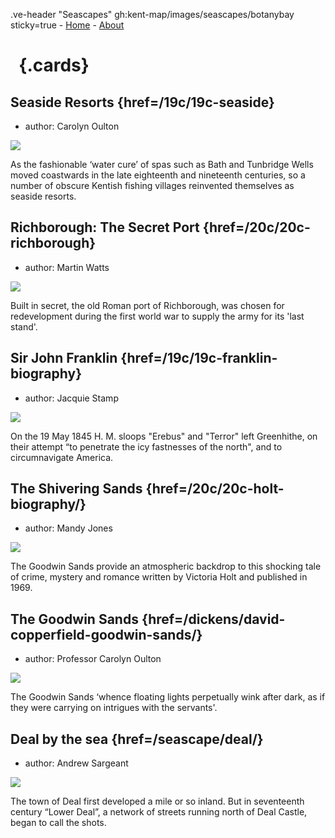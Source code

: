 .ve-header "Seascapes" gh:kent-map/images/seascapes/botanybay sticky=true
    - [Home](/)
    - [About](/about)

# &nbsp; {.cards}

## Seaside Resorts {href=/19c/19c-seaside}

- author: Carolyn Oulton

![](https://iiif.juncture-digital.org/thumbnail?url=https://raw.githubusercontent.com/kent-map/kent/main/19c/images/Margatefromtheparade.jpg)

As the fashionable ‘water cure’ of spas such as Bath and Tunbridge Wells moved coastwards in the late eighteenth and nineteenth centuries, so a number of obscure Kentish fishing villages reinvented themselves as seaside resorts. 

## Richborough: The Secret Port {href=/20c/20c-richborough}

- author: Martin Watts

![](https://iiif.juncture-digital.org/thumbnail?url=https://upload.wikimedia.org/wikipedia/commons/2/2a/Richborough%2C_1917._A_Cross-channel_Ferry_by_John_Lavery.jpg)

Built in secret, the old Roman port of Richborough, was chosen for redevelopment during the first world war to supply the army for its 'last stand'.

## Sir John Franklin {href=/19c/19c-franklin-biography}

- author: Jacquie Stamp

![](https://iiif.juncture-digital.org/thumbnail?url=https://upload.wikimedia.org/wikipedia/commons/9/9d/%27Erebus%27_and_%27Terror%27_in_the_Antarctic_RMG_BHC1215.tiff)

On the 19 May 1845 H. M. sloops "Erebus" and "Terror" left Greenhithe, on their attempt “to penetrate the icy fastnesses of the north", and to circumnavigate America.

## The Shivering Sands {href=/20c/20c-holt-biography/}

- author: Mandy Jones

![](https://iiif.juncture-digital.org/thumbnail?url=https://upload.wikimedia.org/wikipedia/commons/6/6d/A_thick_night_off_the_Goodwins_RMG_PX9959.jpg)

The Goodwin Sands provide an atmospheric backdrop to this shocking tale of crime, mystery and romance written by Victoria Holt and published in 1969.

## The Goodwin Sands {href=/dickens/david-copperfield-goodwin-sands/}

- author: Professor Carolyn Oulton

![](https://iiif.juncture-digital.org/thumbnail?url=https://upload.wikimedia.org/wikipedia/commons/4/48/Captn._Bullock%27s_Safety_Beacon_on_the_Goodwin_Sands_%28BM_1871%2C0812.5365%29.jpg)

The Goodwin Sands ‘whence floating lights perpetually wink after dark, as if they were carrying on intrigues with the servants'.

## Deal by the sea {href=/seascape/deal/}

- author: Andrew Sargeant

![](https://iiif.juncture-digital.org/thumbnail?url=https://stor.artstor.org/stor/551e553e-279c-4516-bd54-4d5b78366bce)

The town of Deal first developed a mile or so inland. But in seventeenth century “Lower Deal”, a network of streets running north of Deal Castle, began to call the shots.
